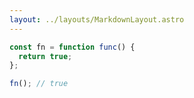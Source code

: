 ```yaml
---
layout: ../layouts/MarkdownLayout.astro
---
```


```js
const fn = function func() {
  return true;
};

fn(); // true
```
